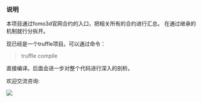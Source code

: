 ### 说明
本项目通过fomo3d官网合约的入口，把相关所有的合约进行汇总。
在通过继承的机制就行分拆开。

现已经是一个truffle项目。可以通过命令：

> truffle compile

直接编译。后面会进一步对整个代码进行深入的剖析。

欢迎交流咨询:

![](https://github.com/reedhong/fomo3d_clone/blob/master/src/images/wechat.jpeg)
